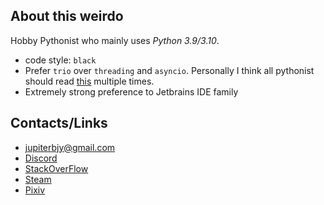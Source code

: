 ## About this weirdo

Hobby Pythonist who mainly uses _Python 3.9/3.10_.

- code style: `black`
- Prefer `trio` over `threading` and `asyncio`. Personally I think all pythonist should read [this](https://vorpus.org/blog/some-thoughts-on-asynchronous-api-design-in-a-post-asyncawait-world/) multiple times.
- Extremely strong preference to Jetbrains IDE family

## Contacts/Links

- jupiterbjy@gmail.com
- [Discord](https://discordapp.com/users/426701488283189249)
- [StackOverFlow](https://stackoverflow.com/users/10909029/jupiterbjy)
- [Steam](https://steamcommunity.com/id/jupiterbjy)
- [Pixiv](https://www.pixiv.net/users/13823148)

<!--
**jupiterbjy/jupiterbjy** is a ✨ _special_ ✨ repository because its `README.md` (this file) appears on your GitHub profile.

Here are some ideas to get you started:

- 🔭 I’m currently working on ...
- 🌱 I’m currently learning ...
- 👯 I’m looking to collaborate on ...
- 🤔 I’m looking for help with ...
- 💬 Ask me about ...
- 📫 How to reach me: ...
- 😄 Pronouns: ...
- ⚡ Fun fact: ...
-->
